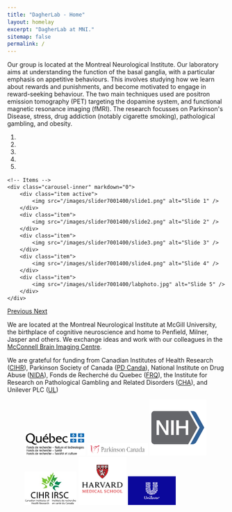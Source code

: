 ```yaml
---
title: "DagherLab - Home"
layout: homelay
excerpt: "DagherLab at MNI."
sitemap: false
permalink: /
---
```


Our group is located at the Montreal Neurological Institute. Our laboratory aims at understanding the function of the basal ganglia, with a particular emphasis on appetitive behaviours. This involves studying how we learn about rewards and punishments, and become motivated to engage in reward-seeking behaviour. The two main techniques used are positron emission tomography (PET) targeting the dopamine system, and functional magnetic resonance imaging (fMRI). The research focusses on Parkinson's Disease, stress, drug addiction (notably cigarette smoking), pathological gambling, and obesity.

<div markdown="0" id="carousel" class="carousel slide" data-ride="carousel" data-interval="5000" data-pause="hover" >
    <!-- Menu -->
    <ol class="carousel-indicators">
        <li data-target="#carousel" data-slide-to="0" class="active"></li>
        <li data-target="#carousel" data-slide-to="1"></li>
        <li data-target="#carousel" data-slide-to="2"></li>
        <li data-target="#carousel" data-slide-to="3"></li>
        <li data-target="#carousel" data-slide-to="4"></li>
    </ol>

    <!-- Items -->
    <div class="carousel-inner" markdown="0">
        <div class="item active">
            <img src="/images/slider7001400/slide1.png" alt="Slide 1" />
        </div>
        <div class="item">
            <img src="/images/slider7001400/slide2.png" alt="Slide 2" />
        </div>
        <div class="item">
            <img src="/images/slider7001400/slide3.png" alt="Slide 3" />
        </div>
        <div class="item">
            <img src="/images/slider7001400/slide4.png" alt="Slide 4" />
        </div>
        <div class="item">
            <img src="/images/slider7001400/labphoto.jpg" alt="Slide 5" />
        </div>
    </div>

  <a class="left carousel-control" href="#carousel" role="button" data-slide="prev">
    <span class="glyphicon glyphicon-chevron-left" aria-hidden="true"></span>
    <span class="sr-only">Previous</span>
  </a>
  <a class="right carousel-control" href="#carousel" role="button" data-slide="next">
    <span class="glyphicon glyphicon-chevron-right" aria-hidden="true"></span>
    <span class="sr-only">Next</span>
  </a>
</div>

We are located at the Montreal Neurological Institute at McGill University, the birthplace of cognitive neuroscience and home to Penfield, Milner, Jasper and others. We exchange ideas and work with our colleagues in the [McConnell Brain Imaging Centre](https://www.mcgill.ca/bic/).

We are grateful for funding from Canadian Institutes of Health Research ([CIHR](http://www.cihr-irsc.gc.ca/)), Parkinson Society of Canada ([PD Canda](https://www.parkinson.ca/)), National Institute on Drug Abuse ([NIDA](https://nida.nih.gov/)), Fonds de Recherché du Quebec ([FRQ](http://www.frq.gouv.qc.ca/)), the Institute for Research on Pathological Gambling and Related Disorders ([CHA](https://www.divisiononaddiction.org/)), and Unilever PLC ([UL](https://www.unilever.ca/))

<figure class="fourth">
  <img src="/images/logopic/logo_frq.png" style="width: 140px">
  <img src="/images/logopic/logo_PD.png" style="width: 140px">
  <img src="/images/logopic/logo_NIDA.png" style="width: 130px">
  <img src="/images/logopic/logo_cihr.jpg" style="width: 120px">
  <img src="/images/logopic/Logo_CHA.jpg" style="width: 110px">
  <img src="/images/logopic/logo_UL.png" style="width: 110px">
</figure>
